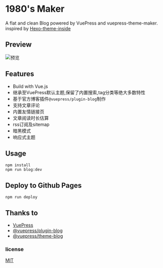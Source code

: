 # 1980's Maker

A flat and clean Blog powered by VuePress and vuepress-theme-maker. inspired by [Hexo-theme-inside](https://github.com/ikeq/hexo-theme-inside)

## Preview

![预览](https://80shuo.com/images/screenshot.webp)

## Features

- Build with Vue.js
- 继承至VuePress默认主题,保留了内置搜索,tag分类等绝大多数特性
- 基于官方博客插件`@vuepress/plugin-blog`制作
- 支持文章评论
- 内置友情链接页
- 文章阅读时长估算
- rss订阅及sitemap
- 暗黑模式
- 响应式主题

## Usage

```
npm install
npm run blog:dev
```

## Deploy to Github Pages

```
npm run deploy
```

## Thanks to

- [VuePress](https://vuepress.vuejs.org/)
- [@vuepress/plugin-blog](https://github.com/vuepress/vuepress-plugin-blog)
- [@vuepress/theme-blog](https://github.com/vuepress/vuepress-theme-blog)

### license
[MIT](https://github.com/recoluan/vuepress-theme-reco/blob/master/LICENSE)
